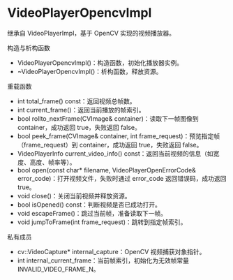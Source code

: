 # VideoPlayerOpencvImpl

继承自 VideoPlayerImpl，基于 OpenCV 实现的视频播放器。

构造与析构函数

- VideoPlayerOpencvImpl()：构造函数，初始化播放器实例。
- ~VideoPlayerOpencvImpl()：析构函数，释放资源。

重载函数

- int total_frame() const：返回视频总帧数。
- int current_frame()：返回当前播放的帧索引。
- bool rollto_nextFrame(CVImage& container)：读取下一帧图像到 container，成功返回 true，失败返回 false。
- bool peek_frame(CVImage& container, int frame_request)：预览指定帧（frame_request）到 container，成功返回 true，失败返回 false。
- VideoPlayerInfo current_video_info() const：返回当前视频的信息（如宽度、高度、帧率等）。
- bool open(const char* filename, VideoPlayerOpenErrorCode& error_code)：打开视频文件，失败时通过 error_code 返回错误码，成功返回 true。
- void close()：关闭当前视频并释放资源。
- bool isOpened() const：判断视频是否已成功打开。
- void escapeFrame()：跳过当前帧，准备读取下一帧。
- void jumpToFrame(int frame_request)：跳转到指定帧索引。

私有成员

- cv::VideoCapture* internal_capture：OpenCV 视频捕获对象指针。
- int internal_current_frame：当前帧索引，初始化为无效帧常量 INVALID_VIDEO_FRAME_N。